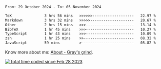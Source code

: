 <!--START_SECTION:waka-->

```txt
From: 29 October 2024 - To: 05 November 2024

TeX               3 hrs 56 mins   >>>>>>-------------------   22.97 %
Markdown          3 hrs 32 mins   >>>>>--------------------   20.67 %
Other             2 hrs 15 mins   >>>----------------------   13.14 %
BibTeX            1 hr 45 mins    >>>----------------------   10.27 %
TypeScript        1 hr 43 mins    >>>----------------------   10.09 %
zsh               1 hr 25 mins    >>-----------------------   08.32 %
JavaScript        59 mins         >------------------------   05.82 %
```

<!--END_SECTION:waka-->

<!-- [![grayxu's github stats](https://github-readme-stats.vercel.app/api?username=grayxu&count_private=true&show_icons=true)](https://github.com/grayxu) -->

Know more about me: [About - Gray's grind](https://www.grayxu.cn/).
<p align="left">
  <a href="https://wakatime.com/@c69eb31e-43a1-463f-8968-c3449e386f57"><img src="https://wakatime.com/badge/user/c69eb31e-43a1-463f-8968-c3449e386f57.svg" title="Total time coded since Feb 28 2023" /></a>
</p>

